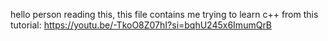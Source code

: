 hello person reading this, this file contains me trying to learn c++ from this tutorial: https://youtu.be/-TkoO8Z07hI?si=bqhU245x6ImumQrB
